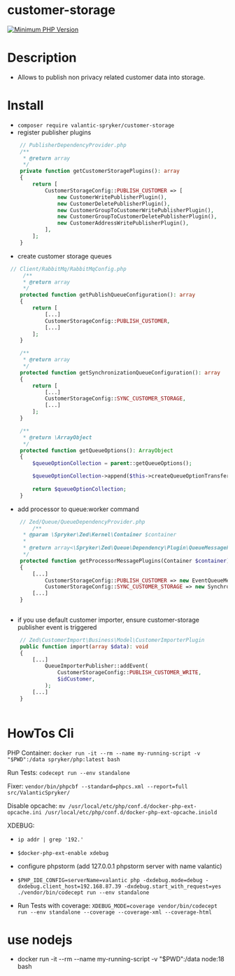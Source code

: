 # customer-storage

[![Minimum PHP Version](https://img.shields.io/badge/php-%3E%3D%208.0-8892BF.svg)](https://php.net/)

# Description
 - Allows to publish non privacy related customer data into storage.

# Install
 - `composer require valantic-spryker/customer-storage`
 - register publisher plugins
```php
    // PublisherDependencyProvider.php
    /**
     * @return array
     */
    private function getCustomerStoragePlugins(): array
    {
        return [
            CustomerStorageConfig::PUBLISH_CUSTOMER => [
                new CustomerWritePublisherPlugin(),
                new CustomerDeletePublisherPlugin(),
                new CustomerGroupToCustomerWritePublisherPlugin(),
                new CustomerGroupToCustomerDeletePublisherPlugin(),
                new CustomerAddressWritePublisherPlugin(),
            ],
        ];
    }
```
 - create customer storage queues
```php
 // Client/RabbitMq/RabbitMqConfig.php
     /**
     * @return array
     */
    protected function getPublishQueueConfiguration(): array
    {
        return [
            [...]
            CustomerStorageConfig::PUBLISH_CUSTOMER,
            [...]
        ];
    }

    /**
     * @return array
     */
    protected function getSynchronizationQueueConfiguration(): array
    {
        return [
            [...]
            CustomerStorageConfig::SYNC_CUSTOMER_STORAGE,
            [...]
        ];
    }

    /**
     * @return \ArrayObject
     */
    protected function getQueueOptions(): ArrayObject
    {
        $queueOptionCollection = parent::getQueueOptions();

        $queueOptionCollection->append($this->createQueueOptionTransfer(CustomerStorageConfig::SYNC_CUSTOMER_STORAGE, CustomerStorageConfig::SYNC_CUSTOMER_STORAGE_ERROR));
    
        return $queueOptionCollection;
    }
```
 - add processor to queue:worker command
```php
    // Zed/Queue/QueueDependencyProvider.php
        /**
     * @param \Spryker\Zed\Kernel\Container $container
     *
     * @return array<\Spryker\Zed\Queue\Dependency\Plugin\QueueMessageProcessorPluginInterface>
     */
    protected function getProcessorMessagePlugins(Container $container): array
    {
        [...]
            CustomerStorageConfig::PUBLISH_CUSTOMER => new EventQueueMessageProcessorPlugin(),
            CustomerStorageConfig::SYNC_CUSTOMER_STORAGE => new SynchronizationStorageQueueMessageProcessorPlugin(),
        [...]
    }
    

```
 - if you use default customer importer, ensure customer-storage publisher event is triggered
```php
    // Zed\CustomerImport\Business\Model\CustomerImporterPlugin
    public function import(array $data): void
    {
        [...]
            QueueImporterPublisher::addEvent(
                CustomerStorageConfig::PUBLISH_CUSTOMER_WRITE,
                $idCustomer,
            );
        [...]
    }
            
```


# HowTos Cli

PHP Container: `docker run -it --rm --name my-running-script -v "$PWD":/data spryker/php:latest bash`

Run Tests: `codecept run --env standalone`

Fixer: `vendor/bin/phpcbf --standard=phpcs.xml --report=full src/ValanticSpryker/`

Disable opcache: `mv /usr/local/etc/php/conf.d/docker-php-ext-opcache.ini /usr/local/etc/php/conf.d/docker-php-ext-opcache.iniold`

XDEBUG:
- `ip addr | grep '192.'`
- `$docker-php-ext-enable xdebug`
- configure phpstorm (add 127.0.0.1 phpstorm server with name valantic)
- `$PHP_IDE_CONFIG=serverName=valantic php -dxdebug.mode=debug -dxdebug.client_host=192.168.87.39 -dxdebug.start_with_request=yes ./vendor/bin/codecept run --env standalone`

- Run Tests with coverage: `XDEBUG_MODE=coverage vendor/bin/codecept run --env standalone --coverage --coverage-xml --coverage-html`

# use nodejs
 - docker run -it --rm --name my-running-script -v "$PWD":/data node:18 bash
